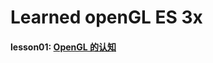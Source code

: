 # Learned openGL ES 3x

#### lesson01: [OpenGL 的认知][1]





























[1]: https://github.com/xiwenhec/LearnOpenGLES3x/blob/master/app/src/main/java/com/sivin/learnopengles3x/lesson1/note01.md